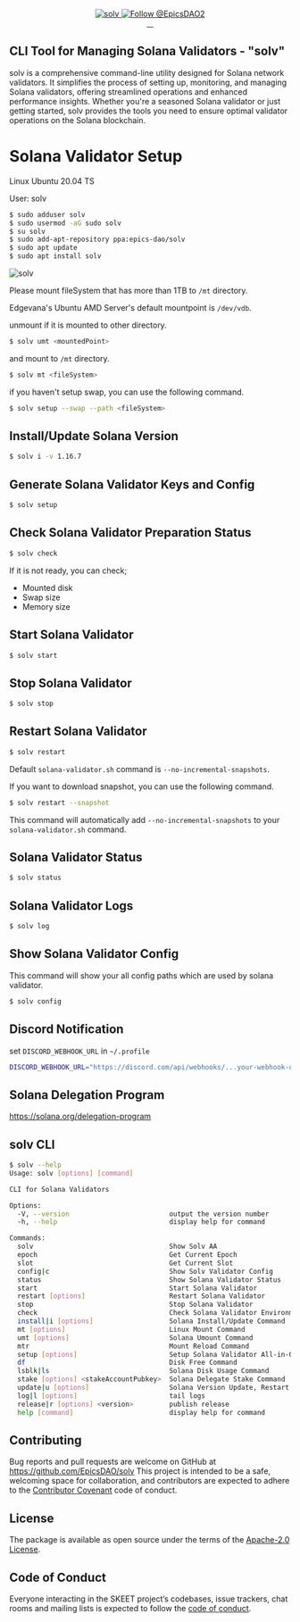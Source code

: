 <p align="center">
  <a href="https://skeet.dev/en/">
    <img src="https://storage.googleapis.com/epics-bucket/Validator/solvOverview.png" alt="solv" />
  </a>

  <a href="https://twitter.com/intent/follow?screen_name=EpicsDAO2">
    <img src="https://img.shields.io/twitter/follow/EpicsDAO2.svg?label=Follow%20@EpicsDAO2" alt="Follow @EpicsDAO2" />
  </a>
  <br/>
  <a aria-label="npm version" href="https://www.npmjs.com/package/@epics-dao/solv">
    <img alt="" src="https://badgen.net/npm/v/@epics-dao/solv">
  </a>
  <a aria-label="Downloads Number" href="https://www.npmjs.com/package/@epics-dao/solv">
    <img alt="" src="https://badgen.net/npm/dt/@epics-dao/solv">
  </a>
  <a aria-label="License" href="https://github.com/EpicsDAO/solv/blob/master/LICENSE.txt">
    <img alt="" src="https://badgen.net/badge/license/Apache/blue">
  </a>
    <a aria-label="Code of Conduct" href="https://github.com/EpicsDAO/solv/blob/master/CODE_OF_CONDUCT.md">
    <img alt="" src="https://img.shields.io/badge/Contributor%20Covenant-2.1-4baaaa.svg">
  </a>
</p>

## CLI Tool for Managing Solana Validators - "solv"

solv is a comprehensive command-line utility designed for Solana network
validators. It simplifies the process of setting up, monitoring, and
managing Solana validators, offering streamlined operations and enhanced
performance insights. Whether you're a seasoned Solana validator or just
getting started, solv provides the tools you need to ensure optimal validator
operations on the Solana blockchain.

# Solana Validator Setup

Linux Ubuntu 20.04 TS

User: solv

```bash
$ sudo adduser solv
$ sudo usermod -aG sudo solv
$ su solv
$ sudo add-apt-repository ppa:epics-dao/solv
$ sudo apt update
$ sudo apt install solv
```

![solv](https://storage.googleapis.com/epics-bucket/Validator/apt-install-solv.gif)

Please mount fileSystem that has more than 1TB to `/mt` directory.

Edgevana's Ubuntu AMD Server's default mountpoint is `/dev/vdb`.

unmount if it is mounted to other directory.

```bash
$ solv umt <mountedPoint>
```

and mount to `/mt` directory.

```bash
$ solv mt <fileSystem>
```

if you haven't setup swap, you can use the following command.

```bash
$ solv setup --swap --path <fileSystem>
```

## Install/Update Solana Version

```bash
$ solv i -v 1.16.7
```

## Generate Solana Validator Keys and Config

```bash
$ solv setup
```

## Check Solana Validator Preparation Status

```bash
$ solv check
```

If it is not ready, you can check;

- Mounted disk
- Swap size
- Memory size

## Start Solana Validator

```bash
$ solv start
```

## Stop Solana Validator

```bash
$ solv stop
```

## Restart Solana Validator

```bash
$ solv restart
```

Default `solana-validator.sh` command is `--no-incremental-snapshots`.

If you want to download snapshot, you can use the following command.

```bash
$ solv restart --snapshot
```

This command will automatically add `--no-incremental-snapshots` to your
`solana-validator.sh` command.

## Solana Validator Status

```bash
$ solv status
```

## Solana Validator Logs

```bash
$ solv log
```

## Show Solana Validator Config

This command will show your all config paths which are used by solana validator.

```bash
$ solv config
```

## Discord Notification

set `DISCORD_WEBHOOK_URL` in `~/.profile`

```bash
DISCORD_WEBHOOK_URL="https://discord.com/api/webhooks/...your-webhook-url"
```

## Solana Delegation Program

https://solana.org/delegation-program

## solv CLI

```bash
$ solv --help
Usage: solv [options] [command]

CLI for Solana Validators

Options:
  -V, --version                         output the version number
  -h, --help                            display help for command

Commands:
  solv                                  Show Solv AA
  epoch                                 Get Current Epoch
  slot                                  Get Current Slot
  config|c                              Show Solv Validator Config
  status                                Show Solana Validator Status
  start                                 Start Solana Validator
  restart [options]                     Restart Solana Validator
  stop                                  Stop Solana Validator
  check                                 Check Solana Validator Environment
  install|i [options]                   Solana Install/Update Command
  mt [options]                          Linux Mount Command
  umt [options]                         Solana Umount Command
  mtr                                   Mount Reload Command
  setup [options]                       Setup Solana Validator All-in-One
  df                                    Disk Free Command
  lsblk|ls                              Solana Disk Usage Command
  stake [options] <stakeAccountPubkey>  Solana Delegate Stake Command
  update|u [options]                    Solana Version Update, Restart and Monitoring Delinquent Stake
  log|l [options]                       tail logs
  release|r [options] <version>         publish release
  help [command]                        display help for command
```

## Contributing

Bug reports and pull requests are welcome on GitHub at https://github.com/EpicsDAO/solv This project is intended to be a safe, welcoming space for collaboration, and contributors are expected to adhere to the [Contributor Covenant](http://contributor-covenant.org) code of conduct.

## License

The package is available as open source under the terms of the [Apache-2.0 License](https://www.apache.org/licenses/LICENSE-2.0).

## Code of Conduct

Everyone interacting in the SKEET project’s codebases, issue trackers, chat rooms and mailing lists is expected to follow the [code of conduct](https://github.com/EpicsDAO/solv/blob/master/CODE_OF_CONDUCT.md).
